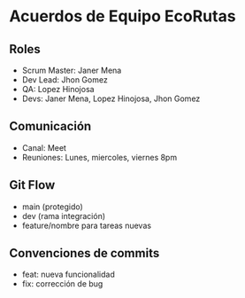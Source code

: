 # Acuerdos de Equipo EcoRutas

## Roles
- Scrum Master: Janer Mena
- Dev Lead: Jhon Gomez
- QA: Lopez Hinojosa
- Devs: Janer Mena, Lopez Hinojosa, Jhon Gomez

## Comunicación
- Canal: Meet
- Reuniones: Lunes, miercoles, viernes 8pm

## Git Flow
- main (protegido)
- dev (rama integración)
- feature/nombre para tareas nuevas

## Convenciones de commits
- feat: nueva funcionalidad
- fix: corrección de bug

